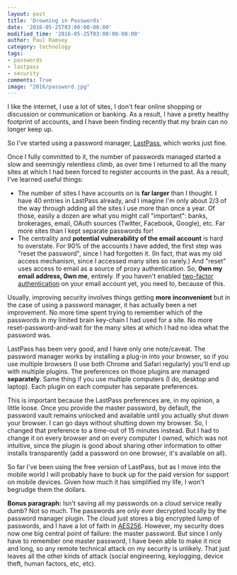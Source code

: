 ```yaml
---
layout: post
title: 'Drowning in Passwords'
date: '2016-05-25T03:00:00-08:00'
modified_time: '2016-05-25T03:00:00-08:00'
author: Paul Ramsey
category: technology
tags:
- passwords
- lastpass
- security
comments: True
image: "2016/password.jpg"
---
```


I like the internet, I use a lot of sites, I don't fear online shopping or discussion or communication or banking. As a result, I have a pretty healthy footprint of accounts, and I have been finding recently that my brain can no longer keep up.

So I've started using a password manager, [LastPass](https://lastpass.com/), which works just fine. 

Once I fully committed to it, the number of passwords managed started a slow and seemingly relentless climb, as over time I returned to all the many sites at which I had been forced to register accounts in the past. As a result, I've learned useful things:

* The number of sites I have accounts on is **far larger** than I thought. I have 40 entries in LastPass already, and I imagine I'm only about 2/3 of the way through adding all the sites I use more than once a year. Of those, easily a dozen are what you might call "important": banks, brokerages, email, OAuth sources (Twitter, Facebook, Google), etc. Far more sites than I kept separate passwords for!
* The centrality and **potential vulnerability of the email account** is hard to overstate. For 90% of the accounts I have added, the first step was "reset the password", since I had forgotten it. (In fact, that was my old access mechanism, since I accessed many sites so rarely.) And "reset" uses access to email as a source of proxy authentication. So, **0wn my email address, 0wn me**, entirely. If you haven't enabled [two-factor authentication](https://support.google.com/accounts/answer/185839?hl=en) on your email account yet, you need to, because of this.

Usually, improving security involves things getting **more inconvenient** but in the case of using a password manager, it has actually been a net improvement. No more time spent trying to remember which of the passwords in my limited brain key-chain I had used for a site. No more reset-password-and-wait for the many sites at which I had no idea what the password was.

LastPass has been very good, and I have only one note/caveat. The password manager works by installing a plug-in into your browser, so if you use multiple browsers (I use both Chrome and Safari regularly) you'll end up with multiple plugins. The preferences on those plugins are managed **separately**. Same thing if you use multiple computers (I do, desktop and laptop). Each plugin on each computer has separate preferences.

This is important because the LastPass preferences are, in my opinion, a little loose. Once you provide the master password, by default, the password vault remains unlocked and available until you actually shut down your browser. I can go days without shutting down my browser. So, I changed that preference to a time-out of 15 minutes instead. But I had to change it on every browser and on every computer I owned, which was not intuitive, since the plugin is good about sharing other information to other installs transparently (add a password on one browser, it's available on all).

So far I've been using the free version of LastPass, but as I move into the mobile world I will probably have to buck up for the paid version for support on mobile devices. Given how much it has simplified my life, I  won't begrudge them the dollars.

**Bonus paragraph:** Isn't saving all my passwords on a cloud service really dumb? Not so much. The passwords are only ever decrypted locally by the password manager plugin. The cloud just stores a big encrypted lump of passwords, and I have a lot of faith in [AES256](https://lastpass.com/whylastpass_technology.php). However, my security does now one big central point of failure: the master password. But since I only have to remember one master password, I have been able to make it nice and long, so any remote technical attack on my security is unlikely. That just leaves all the other kinds of attack (social engineering, keylogging, device theft, human factors, etc, etc).
